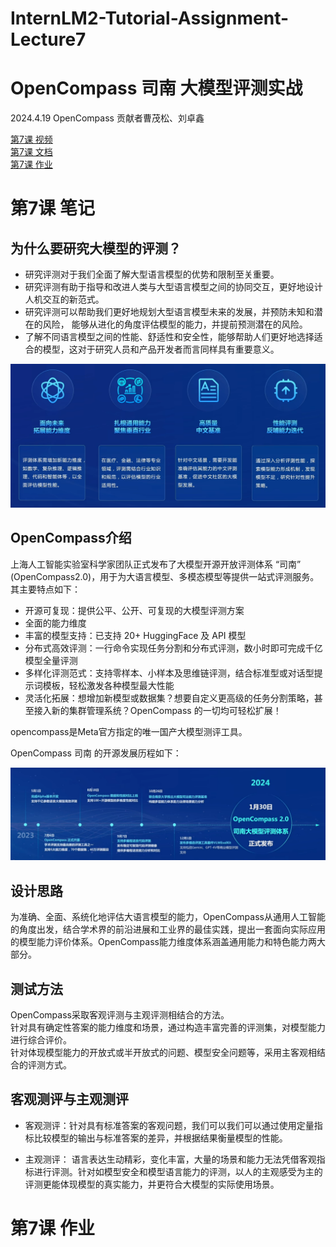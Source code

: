 # InternLM2-Tutorial-Assignment-Lecture7      
# OpenCompass 司南 大模型评测实战    
2024.4.19   OpenCompass 贡献者曹茂松、刘卓鑫    

[第7课 视频](https://www.bilibili.com/video/BV1Pm41127jU/)    
[第7课 文档](https://github.com/InternLM/Tutorial/blob/camp2/opencompass/readme.md)      
[第7课 作业](https://github.com/InternLM/Tutorial/blob/camp2/opencompass/homework.md)       

# 第7课 笔记  

## 为什么要研究大模型的评测？    

- 研究评测对于我们全面了解大型语言模型的优势和限制至关重要。
- 研究评测有助于指导和改进人类与大型语言模型之间的协同交互，更好地设计人机交互的新范式。
- 研究评测可以帮助我们更好地规划大型语言模型未来的发展，并预防未知和潜在的风险， 能够从进化的角度评估模型的能力，并提前预测潜在的风险。
- 了解不同语言模型之间的性能、舒适性和安全性，能够帮助人们更好地选择适合的模型，这对于研究人员和产品开发者而言同样具有重要意义。

![](./opencompass1.png)   
  
## OpenCompass介绍    

上海人工智能实验室科学家团队正式发布了大模型开源开放评测体系 “司南” (OpenCompass2.0)，用于为大语言模型、多模态模型等提供一站式评测服务。其主要特点如下：    
  - 开源可复现：提供公平、公开、可复现的大模型评测方案
  - 全面的能力维度
  - 丰富的模型支持：已支持 20+ HuggingFace 及 API 模型
  - 分布式高效评测：一行命令实现任务分割和分布式评测，数小时即可完成千亿模型全量评测
  - 多样化评测范式：支持零样本、小样本及思维链评测，结合标准型或对话型提示词模板，轻松激发各种模型最大性能
  - 灵活化拓展：想增加新模型或数据集？想要自定义更高级的任务分割策略，甚至接入新的集群管理系统？OpenCompass 的一切均可轻松扩展！

opencompass是Meta官方指定的唯一国产大模型测评工具。

OpenCompass 司南 的开源发展历程如下：    

![](./opencompass2.png)  

## 设计思路    

为准确、全面、系统化地评估大语言模型的能力，OpenCompass从通用人工智能的角度出发，结合学术界的前沿进展和工业界的最佳实践，提出一套面向实际应用的模型能力评价体系。OpenCompass能力维度体系涵盖通用能力和特色能力两大部分。   

## 测试方法    

OpenCompass采取客观评测与主观评测相结合的方法。   
针对具有确定性答案的能力维度和场景，通过构造丰富完善的评测集，对模型能力进行综合评价。    
针对体现模型能力的开放式或半开放式的问题、模型安全问题等，采用主客观相结合的评测方式。

## 客观测评与主观测评    

- 客观测评：针对具有标准答案的客观问题，我们可以我们可以通过使用定量指标比较模型的输出与标准答案的差异，并根据结果衡量模型的性能。

- 主观测评： 语言表达生动精彩，变化丰富，大量的场景和能力无法凭借客观指标进行评测。针对如模型安全和模型语言能力的评测，以人的主观感受为主的评测更能体现模型的真实能力，并更符合大模型的实际使用场景。    


# 第7课 作业
